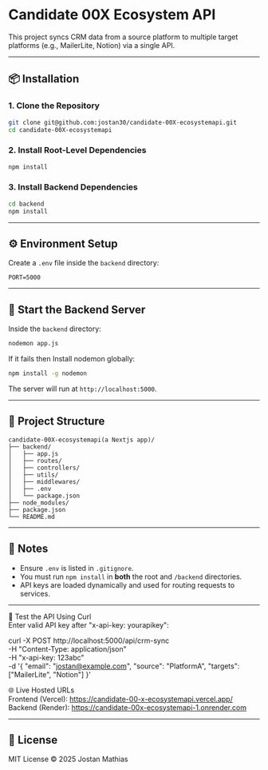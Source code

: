 # Candidate 00X Ecosystem API

This project syncs CRM data from a source platform to multiple target platforms (e.g., MailerLite, Notion) via a single API.

---

## 📦 Installation

### 1. Clone the Repository

```bash
git clone git@github.com:jostan30/candidate-00X-ecosystemapi.git
cd candidate-00X-ecosystemapi
```

### 2. Install Root-Level Dependencies

```bash
npm install
```

### 3. Install Backend Dependencies

```bash
cd backend
npm install
```

---

## ⚙️ Environment Setup

Create a `.env` file inside the `backend` directory:

```env
PORT=5000
```

---

## 🚀 Start the Backend Server

Inside the `backend` directory:

```bash
nodemon app.js
```

If it fails then Install nodemon globally:

```bash
npm install -g nodemon
```

The server will run at `http://localhost:5000`.

---

## 📁 Project Structure

```
candidate-00X-ecosystemapi(a Nextjs app)/
├── backend/
│   ├── app.js
│   ├── routes/
│   ├── controllers/
│   ├── utils/
│   ├── middlewares/
│   ├── .env
│   └── package.json
├── node_modules/
├── package.json
└── README.md
```

---

## 📌 Notes

- Ensure `.env` is listed in `.gitignore`.
- You must run `npm install` in **both** the root and `/backend` directories.
- API keys are loaded dynamically and used for routing requests to services.

---
🧪 Test the API Using Curl  
Enter valid API key after "x-api-key: yourapikey":

curl -X POST http://localhost:5000/api/crm-sync \
  -H "Content-Type: application/json" \
  -H "x-api-key: 123abc" \
  -d '{
    "email": "jostan@example.com",
    "source": "PlatformA",
    "targets": ["MailerLite", "Notion"]
}'

🌐 Live Hosted URLs  
Frontend (Vercel): https://candidate-00-x-ecosystemapi.vercel.app/  
Backend (Render): https://candidate-00x-ecosystemapi-1.onrender.com

---
## 📄 License

MIT License © 2025 Jostan Mathias
